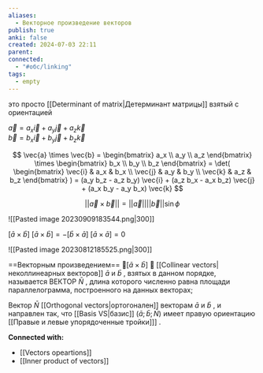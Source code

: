```yaml
---
aliases:
  - Векторное произведение векторов
publish: true
anki: false
created: 2024-07-03 22:11
parent: 
connected:
  - "#обс/linking"
tags:
  - empty
---
```



это просто [[Determinant of matrix|Детерминант матрицы]] взятый с ориентацией

$\vec{a} = a_x \vec{i} + a_y \vec{j} + a_z \vec{k}$  
$\vec{b} = b_x \vec{i} + b_y \vec{j} + b_z \vec{k}$ 

$$
\vec{a} \times \vec{b} = 
\begin{bmatrix}
a_x \\ a_y \\ a_z
\end{bmatrix} \times
\begin{bmatrix}
b_x \\ b_y \\ b_z
\end{bmatrix} = \det(
\begin{bmatrix}
\vec{i} & a_x & b_x \\ \vec{j} & a_y & b_y \\ \vec{k} & a_z & b_z
\end{bmatrix} )
= (a_y b_z - a_z b_y) \vec{i} + (a_z b_x - a_x b_z) \vec{j} + (a_x b_y - a_y b_x) \vec{k}
$$

$$
||\vec{a} \times \vec{b}|| = ||\vec{a}|| ||\vec{b}|| \sin{\phi}
$$

![[Pasted image 20230909183544.png|300]]

$[\bar a \times \bar b ]$
$[\bar a \times \bar b ] = - [\bar b \times \bar a ]$
$[\bar a \times \bar a] = 0$

![[Pasted image 20230812185525.png|300]]

==Векторным произведением== $[\bar a \times \bar b ]$  [[Collinear vectors|неколлинеарных векторов]]  $\bar a$ и $\bar b$ , взятых в данном порядке, называется ВЕКТОР $\bar N$ , длина которого численно равна площади параллелограмма, построенного на данных векторах; 

Вектор $\bar N$  [[Orthogonal vectors|ортогонален]] векторам $\bar a$ и $\bar b$ ,  и направлен так, что [[Basis VS|базис]] $(\bar a; \bar b; \bar N)$ имеет правую ориентацию [[Правые и левые упорядоченные тройки]]] .




**Connected with:**
- [[Vectors opeartions]]
- [[Inner product of vectors]]

